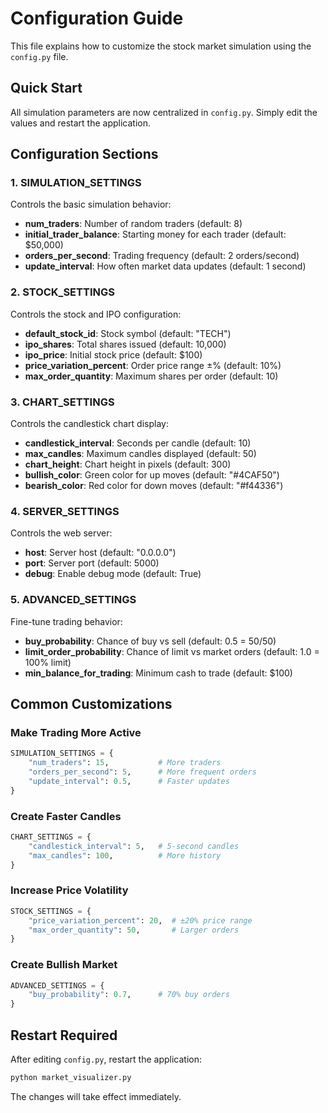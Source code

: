 # Configuration Guide

This file explains how to customize the stock market simulation using the `config.py` file.

## Quick Start

All simulation parameters are now centralized in `config.py`. Simply edit the values and restart the application.

## Configuration Sections

### 1. SIMULATION_SETTINGS
Controls the basic simulation behavior:

- **num_traders**: Number of random traders (default: 8)
- **initial_trader_balance**: Starting money for each trader (default: $50,000)
- **orders_per_second**: Trading frequency (default: 2 orders/second)
- **update_interval**: How often market data updates (default: 1 second)

### 2. STOCK_SETTINGS
Controls the stock and IPO configuration:

- **default_stock_id**: Stock symbol (default: "TECH")
- **ipo_shares**: Total shares issued (default: 10,000)
- **ipo_price**: Initial stock price (default: $100)
- **price_variation_percent**: Order price range ±% (default: 10%)
- **max_order_quantity**: Maximum shares per order (default: 10)

### 3. CHART_SETTINGS
Controls the candlestick chart display:

- **candlestick_interval**: Seconds per candle (default: 10)
- **max_candles**: Maximum candles displayed (default: 50)
- **chart_height**: Chart height in pixels (default: 300)
- **bullish_color**: Green color for up moves (default: "#4CAF50")
- **bearish_color**: Red color for down moves (default: "#f44336")

### 4. SERVER_SETTINGS
Controls the web server:

- **host**: Server host (default: "0.0.0.0")
- **port**: Server port (default: 5000)
- **debug**: Enable debug mode (default: True)

### 5. ADVANCED_SETTINGS
Fine-tune trading behavior:

- **buy_probability**: Chance of buy vs sell (default: 0.5 = 50/50)
- **limit_order_probability**: Chance of limit vs market orders (default: 1.0 = 100% limit)
- **min_balance_for_trading**: Minimum cash to trade (default: $100)

## Common Customizations

### Make Trading More Active
```python
SIMULATION_SETTINGS = {
    "num_traders": 15,           # More traders
    "orders_per_second": 5,      # More frequent orders
    "update_interval": 0.5,      # Faster updates
}
```

### Create Faster Candles
```python
CHART_SETTINGS = {
    "candlestick_interval": 5,   # 5-second candles
    "max_candles": 100,          # More history
}
```

### Increase Price Volatility
```python
STOCK_SETTINGS = {
    "price_variation_percent": 20,  # ±20% price range
    "max_order_quantity": 50,       # Larger orders
}
```

### Create Bullish Market
```python
ADVANCED_SETTINGS = {
    "buy_probability": 0.7,      # 70% buy orders
}
```

## Restart Required

After editing `config.py`, restart the application:
```bash
python market_visualizer.py
```

The changes will take effect immediately.